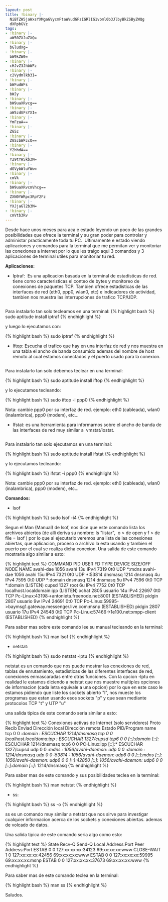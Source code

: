 ```yaml
---
layout: post
title: !binary |-
  NiBTZW5jaWxsYXMgaGVycmFtaWVudGFzIGRlIG1vbml0b3JlbyBkZSByZWQg
  dXRpbGVz
tags:
- !binary |-
  aW50ZXJuZXQ=
- !binary |-
  bGludXg=
- !binary |-
  bW9kZW0=
- !binary |-
  cHJvZ3JhbWFz
- !binary |-
  c2Vydmlkb3I=
- !binary |-
  bWFudWFs
- !binary |-
  bWJy
- !binary |-
  bW9uaXRvcg==
- !binary |-
  aW5zdGFsYXI=
- !binary |-
  YmFzaA==
- !binary |-
  ZG5z
- !binary |-
  ZG5zbWFzcQ==
- !binary |-
  Y2hhdA==
- !binary |-
  Y29tYW5kb3M=
- !binary |-
  dGVybWluYWw=
- !binary |-
  cmVk
- !binary |-
  bW9uaXRvcmVhcg==
- !binary |-
  ZXN0YWRpc3RpY2Fz
- !binary |-
  YXJjaGl2b3M=
- !binary |-
  cmVtb3Rv
---
```

Desde hace unos meses para aca e estado leyendo un poco de las grandes posibilidades que ofrece la terminal y su gran poder para controlar y administar practicamente toda tu PC.  Ultimamente e estado viendo aplicaciones y comandos para la terminal que me permitan ver y monitoriar las conexiones a internet por lo que les traigo aqui 3 comandos y 3 aplicaciones de terminal utiles para monitoriar tu red.

**Aplicaciones:**

- Iptraf:  Es una aplicacion basada en la terminal de estadisticas de red. tiene como caracteristicas el conteo de bytes y monitoreo de conexiones de paquetes TCP. Tambien ofrece estadisticas de las interfaces de red (eth0, ppp0, wlan0, etc) e indicadores de actividad, tambien nos muestra las interrupciones de trafico TCP/UDP.

<a href="http://imgur.com/kVLFF"><img src="http://i.imgur.com/kVLFFl.gif" title="Hosted by imgur.com" alt="" /></a>

Para instalarlo tan solo tecleamos en una terminal:
{% highlight bash %}
sudo aptitude install iptraf
{% endhighlight %}

y luego lo ejecutamos con:

{% highlight bash %}
sudo iptraf
{% endhighlight %}

- Iftop: Escucha el trafico que hay en una interfaz de red y nos muestra en una tabla el ancho de banda consumido ademas del nombre de host remoto al cual estamos conectados y el puerto usado para la conexion.

<a href="http://imgur.com/K8pwa"><img src="http://i.imgur.com/K8pwal.png" title="Hosted by imgur.com" alt="" /></a>

Para instalarlo tan solo debemos teclear en una terminal:

{% highlight bash %}
sudo aptitude install iftop
{% endhighlight %}

y lo ejecutamos tecleando:

{% highlight bash %}
sudo iftop -i ppp0
{% endhighlight %}

Nota: cambie ppp0 por su interfaz de red. ejemplo: eth0 (cableada), wlan0 (inalambrica), ppp0 (modem), etc...

- Ifstat: es una herramienta para informarnos sobre el ancho de banda de las interfaces de red muy similar a  vmstat/iostat.

<a href="http://imgur.com/Woif2"><img src="http://i.imgur.com/Woif2l.jpg" title="Hosted by imgur.com" alt="" /></a>

Para instalarlo tan solo ejecutamos en una terminal:

{% highlight bash %}
sudo aptitude install ifstat
{% endhighlight %}

y lo ejecutamos tecleando:

{% highlight bash %}
ifstat -i ppp0
{% endhighlight %}

Nota: cambie ppp0 por su interfaz de red. ejemplo: eth0 (cableada), wlan0 (inalambrica), ppp0 (modem), etc...

**Comandos:**

- lsof

{% highlight bash %}
sudo lsof -i4
{% endhighlight %}

Segun el Man (Manual) de lsof, nos dice que este comando lista los archivos abiertos (de alli deriva su nombre: ls "listar",  o > de open y f > de file = lsof ) por lo que al ejecutarlo veremos una lista de las conexiones abiertas, que aplicacion, proceso o archivo la esta usando y tambien el puerto por el cual se realiza dicha conexion. Una salida de este comando mostraria algo similar a esto:

{% highlight text %}
COMMAND    PID    USER   FD   TYPE DEVICE SIZE/OFF NODE NAME
avahi-dae 1056   avahi   13u  IPv4   7319      0t0  UDP *:mdns
avahi-dae 1056   avahi   15u  IPv4   7321      0t0  UDP *:53814
dnsmasq   1214 dnsmasq    4u  IPv4   7595      0t0  UDP *:domain
dnsmasq   1214 dnsmasq    5u  IPv4   7596      0t0  TCP *:domain (LISTEN)
cupsd     1327    root    6u  IPv4   7752      0t0  TCP localhost.localdomain:ipp (LISTEN)
xchat     2805  usuario   14u  IPv4  22697      0t0  TCP Pc-Linux:43198->antonieta.freenode.net:8001 (ESTABLISHED)
pidgin    2807   usuario    9w  IPv4  24691      0t0  TCP Pc-Linux:59995->baymsg1.gateway.messenger.live.com:msnp (ESTABLISHED)
pidgin    2807   usuario   17u  IPv4  24548   0t0  TCP Pc-Linux:57466->1e100.net:xmpp-client (ESTABLISHED)
{% endhighlight %}

Para saber mas sobre este comando lee su manual tecleando en la terminal:

{% highlight bash %}
man lsof
{% endhighlight %}

- netstat:

{% highlight bash %}
sudo netstat -lptu
{% endhighlight %}

netstat es un comando que nos puede mostrar las conexiones de red, tablas de enrutamiento, estadisticas de las diferentes interfaces de red,  conexiones enmascaradas entre otras funciones. Con la opcion -lptu en realidad le estamos diciendo a netstat que nos muestre multiples opciones de informacion (cada letra equivale a una opcion) por lo que en este caso le estamos pidiendo que liste los sockets abierto "l", nos mueste los programas que estan usando esos sockets "p" y que sean mediante protocolos TCP "t" y UTP "u"

una salida tipica de este comando seria similar a esto:

{% highlight text %}
Conexiones activas de Internet (solo servidores)
Proto  Recib Enviad Dirección local         Dirección remota       Estado       PID/Program name
tcp        0      0 *:domain                *:*                        ESCUCHAR    1214/dnsmasq
tcp        0      0 localhost.localdoma:ipp *:*                     ESCUCHAR    1327/cupsd
tcp6       0      0 [::]:domain             [::]:*                     ESCUCHAR    1214/dnsmasq
tcp6       0      0 PC-Linux:ipp          [::]:*                      ESCUCHAR    1327/cupsd
udp        0      0 *:mdns                  *:*                                 1056/avahi-daemon:
udp        0      0 *:domain                *:*                                 1214/dnsmasq
udp        0      0 *:53814                 *:*                                 1056/avahi-daemon:
udp6       0      0 [::]:mdns               [::]:*                              1056/avahi-daemon:
udp6       0      0 [::]:42850              [::]:*                              1056/avahi-daemon:
udp6       0      0 [::]:domain             [::]:*                              1214/dnsmasq
{% endhighlight %}

Para saber mas de este comando y sus posibilidades teclea en la terminal:

{% highlight bash %}
man netstat
{% endhighlight %}

- ss:

{% highlight bash %}
ss -o
{% endhighlight %}

ss es un comando muy similar a netstat que nos sirve para investigar cualquier informacion acerca de los sockets y conexiones abiertas. ademas de volcado de datos.

Una salida tipica de este comando seria algo como esto:

{% highlight text %}
State      Recv-Q Send-Q                Local Address:Port                         Peer Address:Port
ESTAB      0      0                                     127:xx:xx:xx:34123             69:xx:xx:xx:www
CLOSE-WAIT 1      0                                 127:xx:xx:xx:42456       69:xx:xx:xx:www
ESTAB      0      0                                     127:xx:xx:xx:59995             69:xx:xx:xx:msnp
ESTAB      0      0                                     127:xx:xx:xx:37673              69:xx:xx:xx:www
{% endhighlight %}

Para saber mas de este comando teclea en la terminal:

{% highlight bash %}
man ss
{% endhighlight %}

Saludos.
